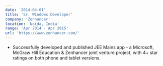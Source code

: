 ```yaml
---
date: '2014-04-01'
title: 'Sr. Windows Developer'
company: 'Zenhancer'
location: 'Noida, India'
range: 'Apr 2014 - Apr 2015'
url: 'https://www.zenhancer.com/'
---
```


- Successfully developed and published JEE Mains app - a Microsoft, McGraw Hill Education & Zenhancer joint venture project, with 4+ star ratings on both phone and tablet versions.
